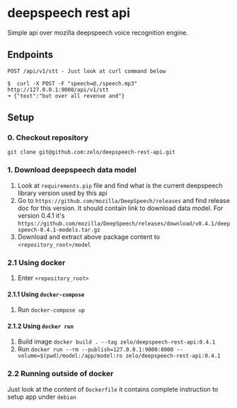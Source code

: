deepspeech rest api
===================

Simple api over mozilla deepspeech voice recognition engine.

## Endpoints
```
POST /api/v1/stt - Just look at curl command below

$  curl -X POST -F "speech=@./speech.mp3" http://127.0.0.1:9000/api/v1/stt 
➜ {"text":"but over all revenue and"}
```

## Setup

### 0. Checkout repository
`git clone git@github.com:zelo/deepspeech-rest-api.git`

### 1. Download deepspeech data model
1. Look at `requirements.pip` file and find what is the current 
deepspeech library version used by this api
2. Go to `https://github.com/mozilla/DeepSpeech/releases` and find release doc for this version.
It should contain link to download data model. For version 0.4.1 it's `https://github.com/mozilla/DeepSpeech/releases/download/v0.4.1/deepspeech-0.4.1-models.tar.gz`
3. Download and extract above package content to `<repository_root>/model`

### 2.1 Using docker
1. Enter `<repository_root>`
#### 2.1.1 Using `docker-compose`
1. Run `docker-compose up`
#### 2.1.2 Using `docker run`
1. Build image
`docker build . --tag zelo/deepspeech-rest-api:0.4.1`
2. Run
`docker run --rm --publish=127.0.0.1:9000:8000 --volume=$(pwd)/model:/app/model:ro zelo/deepspeech-rest-api:0.4.1`
### 2.2 Running outside of docker
Just look at the content of `Dockerfile` it contains complete instruction to setup app under `debian`
